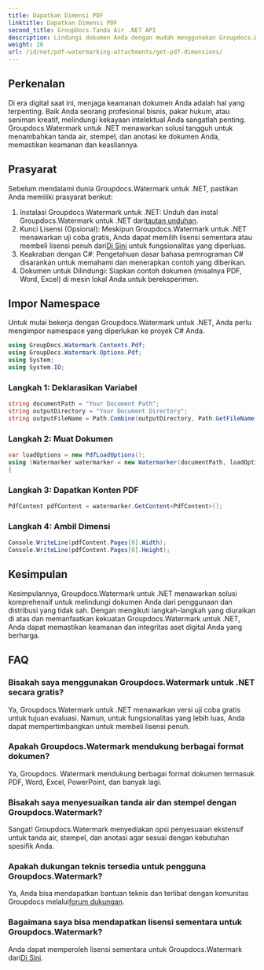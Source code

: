 ```yaml
---
title: Dapatkan Dimensi PDF
linktitle: Dapatkan Dimensi PDF
second_title: GroupDocs.Tanda Air .NET API
description: Lindungi dokumen Anda dengan mudah menggunakan Groupdocs.Watermark untuk .NET. Tambahkan tanda air, stempel, dan anotasi dengan mudah.
weight: 26
url: /id/net/pdf-watermarking-attachments/get-pdf-dimensions/
---
```

## Perkenalan
Di era digital saat ini, menjaga keamanan dokumen Anda adalah hal yang terpenting. Baik Anda seorang profesional bisnis, pakar hukum, atau seniman kreatif, melindungi kekayaan intelektual Anda sangatlah penting. Groupdocs.Watermark untuk .NET menawarkan solusi tangguh untuk menambahkan tanda air, stempel, dan anotasi ke dokumen Anda, memastikan keamanan dan keasliannya.
## Prasyarat
Sebelum mendalami dunia Groupdocs.Watermark untuk .NET, pastikan Anda memiliki prasyarat berikut:
1.  Instalasi Groupdocs.Watermark untuk .NET: Unduh dan instal Groupdocs.Watermark untuk .NET dari[tautan unduhan](https://releases.groupdocs.com/Watermark/net/).
2.  Kunci Lisensi (Opsional): Meskipun Groupdocs.Watermark untuk .NET menawarkan uji coba gratis, Anda dapat memilih lisensi sementara atau membeli lisensi penuh dari[Di Sini](https://purchase.groupdocs.com/buy) untuk fungsionalitas yang diperluas.
3. Keakraban dengan C#: Pengetahuan dasar bahasa pemrograman C# disarankan untuk memahami dan menerapkan contoh yang diberikan.
4. Dokumen untuk Dilindungi: Siapkan contoh dokumen (misalnya PDF, Word, Excel) di mesin lokal Anda untuk bereksperimen.

## Impor Namespace
Untuk mulai bekerja dengan Groupdocs.Watermark untuk .NET, Anda perlu mengimpor namespace yang diperlukan ke proyek C# Anda.
```csharp
using GroupDocs.Watermark.Contents.Pdf;
using GroupDocs.Watermark.Options.Pdf;
using System;
using System.IO;
```
### Langkah 1: Deklarasikan Variabel
```csharp
string documentPath = "Your Document Path";
string outputDirectory = "Your Document Directory";
string outputFileName = Path.Combine(outputDirectory, Path.GetFileName(documentPath));
```
### Langkah 2: Muat Dokumen
```csharp
var loadOptions = new PdfLoadOptions();
using (Watermarker watermarker = new Watermarker(documentPath, loadOptions))
{
```
### Langkah 3: Dapatkan Konten PDF
```csharp
PdfContent pdfContent = watermarker.GetContent<PdfContent>();
```
### Langkah 4: Ambil Dimensi
```csharp
Console.WriteLine(pdfContent.Pages[0].Width);
Console.WriteLine(pdfContent.Pages[0].Height);
```

## Kesimpulan
Kesimpulannya, Groupdocs.Watermark untuk .NET menawarkan solusi komprehensif untuk melindungi dokumen Anda dari penggunaan dan distribusi yang tidak sah. Dengan mengikuti langkah-langkah yang diuraikan di atas dan memanfaatkan kekuatan Groupdocs.Watermark untuk .NET, Anda dapat memastikan keamanan dan integritas aset digital Anda yang berharga.
## FAQ
### Bisakah saya menggunakan Groupdocs.Watermark untuk .NET secara gratis?
Ya, Groupdocs.Watermark untuk .NET menawarkan versi uji coba gratis untuk tujuan evaluasi. Namun, untuk fungsionalitas yang lebih luas, Anda dapat mempertimbangkan untuk membeli lisensi penuh.
### Apakah Groupdocs.Watermark mendukung berbagai format dokumen?
Ya, Groupdocs. Watermark mendukung berbagai format dokumen termasuk PDF, Word, Excel, PowerPoint, dan banyak lagi.
### Bisakah saya menyesuaikan tanda air dan stempel dengan Groupdocs.Watermark?
Sangat! Groupdocs.Watermark menyediakan opsi penyesuaian ekstensif untuk tanda air, stempel, dan anotasi agar sesuai dengan kebutuhan spesifik Anda.
### Apakah dukungan teknis tersedia untuk pengguna Groupdocs.Watermark?
 Ya, Anda bisa mendapatkan bantuan teknis dan terlibat dengan komunitas Groupdocs melalui[forum dukungan](https://forum.groupdocs.com/c/watermark/19).
### Bagaimana saya bisa mendapatkan lisensi sementara untuk Groupdocs.Watermark?
 Anda dapat memperoleh lisensi sementara untuk Groupdocs.Watermark dari[Di Sini](https://purchase.groupdocs.com/temporary-license/).